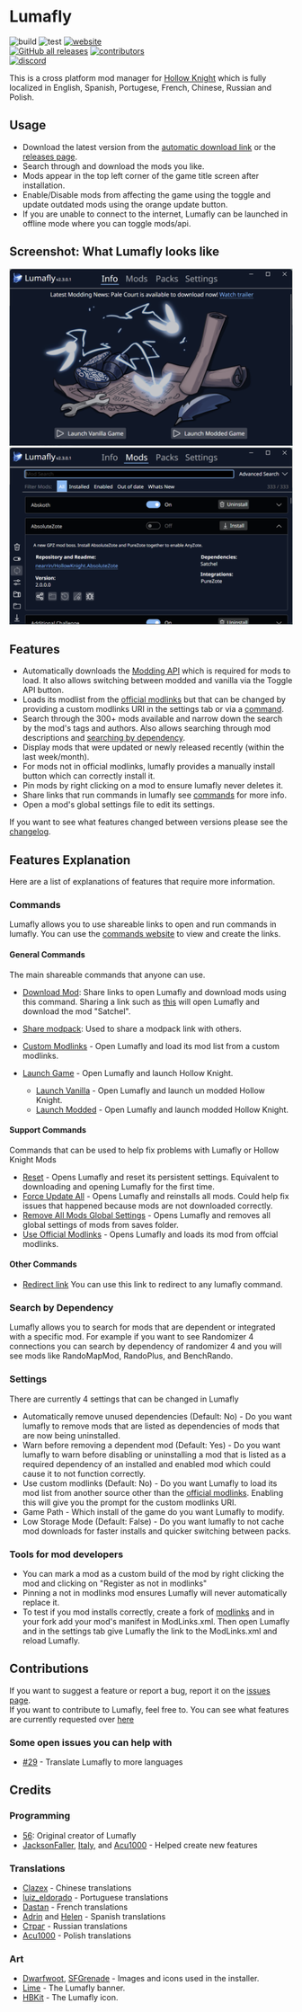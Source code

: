# Lumafly

![build](https://github.com/TheMulhima/Lumafly/actions/workflows/build.yml/badge.svg)
![test](https://github.com/TheMulhima/Lumafly/actions/workflows/test.yml/badge.svg)
[![website](https://img.shields.io/website?down_color=red&down_message=offline&up_color=32c854&up_message=online&url=https%3A%2F%2Fthemulhima.github.io%2FLumafly)](https://themulhima.github.io/Lumafly)  
[![GitHub all releases](https://img.shields.io/github/downloads/TheMulhima/Lumafly/total)](https://github.com/TheMulhima/Lumafly/releases)
[![contributors](https://img.shields.io/github/contributors/TheMulhima/Lumafly)](https://github.com/TheMulhima/Lumafly/graphs/contributors)  
[![discord](https://img.shields.io/discord/879125729936298015?label=discord)](https://discord.gg/VDsg3HmWuB)

This is a cross platform mod manager for [Hollow Knight](https://www.hollowknight.com) which is fully localized in English, Spanish, Portugese, French, Chinese, Russian and Polish.

## Usage

- Download the latest version from the [automatic download link](https://themulhima.github.io/Lumafly?download) or the [releases page](https://github.com/TheMulhima/Lumafly/releases/latest).
- Search through and download the mods you like.
- Mods appear in the top left corner of the game title screen after installation.
- Enable/Disable mods from affecting the game using the toggle and update outdated mods using the orange update button.
- If you are unable to connect to the internet, Lumafly can be launched in offline mode where you can toggle mods/api.

## Screenshot: What Lumafly looks like

![info](https://github.com/TheMulhima/Lumafly/blob/static-resources/Readme%20Assets/Info.png?raw=true)
![demo](https://github.com/TheMulhima/Lumafly/blob/static-resources/Readme%20Assets/ModList.png?raw=true)

## Features

- Automatically downloads the [Modding API](https://github.com/hk-modding/api) which is required for mods to load. It also allows switching between modded and vanilla via the Toggle API button.
- Loads its modlist from the [official modlinks](https://github.com/hk-modding/modlinks) but that can be changed by providing a custom modlinks URI in the settings tab or via a [command](#commands).
- Search through the 300+ mods available and narrow down the search by the mod's tags and authors. Also allows searching through mod descriptions and [searching by dependency](#search-by-dependency).
- Display mods that were updated or newly released recently (within the last week/month).
- For mods not in official modlinks, lumafly provides a manually install button which can correctly install  it.
- Pin mods by right clicking on a mod to ensure lumafly never deletes it.
- Share links that run commands in lumafly see [commands](#commands) for more info.
- Open a mod's global settings file to edit its settings.

If you want to see what features changed between versions please see the [changelog](https://github.com/TheMulhima/Lumafly/blob/master/CHANGELOG.md).

## Features Explanation

Here are a list of explanations of features that require more information.

### Commands

Lumafly allows you to use shareable links to open and run commands in lumafly. You can use the [commands website](https://themulhima.github.io/Lumafly/commands) to view and create the links.

#### General Commands

The main shareable commands that anyone can use.

- [Download Mod](https://themulhima.github.io/Lumafly/commands/download): Share links to open Lumafly and download mods using this command. Sharing a link such as [this](https://themulhima.github.io/Lumafly/commands/download?mods=Satchel) will open Lumafly and download the mod "Satchel".
- [Share modpack](https://themulhima.github.io/Lumafly/commands/modpack): Used to share a modpack link with others.

- [Custom Modlinks](https://themulhima.github.io/Lumafly/commands/customModLinks) - Open Lumafly and load its mod list from a custom modlinks.

- [Launch Game](https://themulhima.github.io/Lumafly/redirect?link=scarab://launch) - Open Lumafly and launch Hollow Knight.
  - [Launch Vanilla](https://themulhima.github.io/Lumafly/redirect?link=scarab://launch/vanilla) - Open Lumafly and launch un modded Hollow Knight.
  - [Launch Modded](https://themulhima.github.io/Lumafly/redirect?link=scarab://launch/modded) - Open Lumafly and launch modded Hollow Knight.

#### Support Commands

Commands that can be used to help fix problems with Lumafly or Hollow Knight Mods

- [Reset](https://themulhima.github.io/Lumafly/commands/reset) - Opens Lumafly and reset its persistent settings. Equivalent to downloading and opening Lumafly for the first time.
- [Force Update All](https://themulhima.github.io/Lumafly/commands/forceUpdateAll) - Opens Lumafly and reinstalls all mods. Could help fix issues that happened because mods are not downloaded correctly.
- [Remove All Mods Global Settings](https://themulhima.github.io/Lumafly/redirect?link=removeAllModsGlobalSettings) - Opens Lumafly and removes all global settings of mods from saves folder.
- [Use Official Modlinks](https://themulhima.github.io/Lumafly/redirect?link=scarab://useOfficialModLinks) - Opens Lumafly and loads its mod from offcial modlinks.

#### Other Commands

- [Redirect link](https://themulhima.github.io/Lumafly/redirect) You can use this link to redirect to any lumafly command.

### Search by Dependency

Lumafly allows you to search for mods that are dependent or integrated with a specific mod. For example if you want to see Randomizer 4 connections you can search by dependency of randomizer 4 and you will see mods like RandoMapMod, RandoPlus, and BenchRando.

### Settings

There are currently 4 settings that can be changed in Lumafly

- Automatically remove unused dependencies (Default: No) - Do you want lumafly to remove mods that are listed as dependencies of mods that are now being uninstalled.
- Warn before removing a dependent mod (Default: Yes) - Do you want lumafly to warn before disabling or uninstalling a mod that is listed as a required dependency of an installed and enabled mod which could cause it to not function correctly.
- Use custom modlinks (Default: No) - Do you want Lumafly to load its mod list from another source other than the [official modlinks](https://github.com/hk-modding/modlinks). Enabling this will give you the prompt for the custom modlinks URI.
- Game Path - Which install of the game do you want Lumafly to modify.
- Low Storage Mode (Default: False) - Do you want lumafly to not cache mod downloads for faster installs and quicker switching between packs.

### Tools for mod developers

- You can mark a mod as a custom build of the mod by right clicking the mod and clicking on "Register as not in modlinks"
- Pinning a not in modlinks mod ensures Lumafly will never automatically replace it.
- To test if you mod installs correctly, create a fork of [modlinks](https://github.com/hk-modding/modlinks) and in your fork add your mod's manifest in ModLinks.xml. Then open Lumafly and in the settings tab give Lumafly the link to the ModLinks.xml and reload Lumafly.

## Contributions

If you want to suggest a feature or report a bug, report it on the [issues page](https://github.com/TheMulhima/Lumafly/issues/new/choose).  
If you want to contribute to Lumafly, feel free to. You can see what features are currently requested over [here](https://github.com/TheMulhima/Lumafly/labels/enhancement)

### Some open issues you can help with

- [#29](https://github.com/TheMulhima/Lumafly/issues/29) - Translate Lumafly to more languages

## Credits

### Programming

- [56](https://github.com/fifty-six): Original creator of Lumafly
- [JacksonFaller](https://github.com/JacksonFaller), [Italy](https://github.com/jngo102), and [Acu1000](https://github.com/Acu1000) - Helped create new features

### Translations

- [Clazex](https://github.com/Clazex) - Chinese translations
- [luiz_eldorado](https://github.com/luizeldorado) - Portuguese translations
- [Dastan](https://github.com/Dastan21) - French translations
- [Adrin](https://twitter.com/Adrin63_?t=lbzYGgt-3Zybjb_S2xqt2A&s=09) and [Helen](https://ko-fi.com/helensb) - Spanish translations
- [Страг](https://discordapp.com/users/274945280775028736) - Russian translations
- [Acu1000](https://github.com/Acu1000) - Polish translations

### Art

- [Dwarfwoot]( https://patreon.com/DwarfWoot), [SFGrenade](https://github.com/SFGrenade) - Images and icons used in the installer.
- [Lime](https://www.tumblr.com/ded-lime) - The Lumafly banner.
- [HBKit](https://ko-fi.com/hbkit) - The Lumafly icon.
